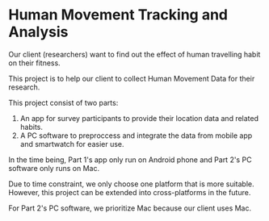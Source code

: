 # Human Movement Tracking and Analysis

Our client (researchers) want to find out the effect of human travelling habit on their fitness.

This project is to help our client to collect Human Movement Data for their research.

This project consist of two parts:

1) An app for survey participants to provide their location data and related habits. 
2) A PC software to preproccess and integrate the data from mobile app and smartwatch for easier use.

In the time being, Part 1's app only run on Android phone and Part 2's PC software only runs on Mac.

Due to time constraint, we only choose one platform that is more suitable. 
However, this project can be extended into cross-platforms in the future.

For Part 2's PC software, we prioritize Mac because our client uses Mac.

